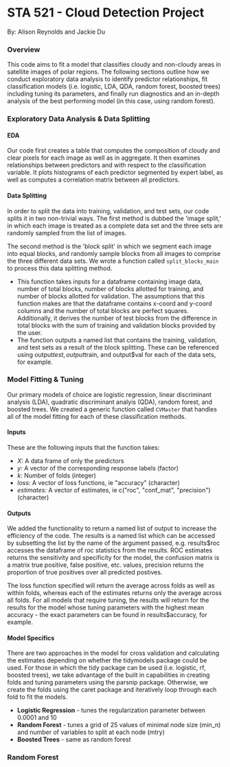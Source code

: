 # STA 521 - Cloud Detection Project 
By: Alison Reynolds and Jackie Du 

### Overview 
This code aims to fit a model that classifies cloudy and non-cloudy areas in satellite images of polar regions. The following sections outline how we conduct exploratory data analysis to identify predictor relationships, fit classification models (i.e. logistic, LDA, QDA, random forest, boosted trees) including tuning its parameters, and finally run diagnostics and an in-depth analysis of the best performing model (in this case, using random forest). 

### Exploratory Data Analysis & Data Splitting
#### EDA 
Our code first creates a table that computes the composition of cloudy and clear pixels for each image as well as in aggregate. It then examines relationships between predictors and with respect to the classification variable. It plots histograms of each predictor segmented by expert label, as well as computes a correlation matrix between all predictors. 

#### Data Splitting
In order to split the data into training, validation, and test sets, our code splits it in two non-trivial ways. The first method is dubbed the 'image split,' in which each image is treated as a complete data set and the three sets are randomly sampled from the list of images. 

The second method is the 'block split' in which we segment each image into equal blocks, and randomly sample blocks from all images to comprise the three different data sets. We wrote a function called `split_blocks_main` to process this data splitting method. 
- This function takes inputs for a dataframe containing image data, number of total blocks, number of blocks allotted for training, and number of blocks allotted for validation. The assumptions that this function makes are that the dataframe contains x-coord and y-coord columns and the number of total blocks are perfect squares. Additionally, it derives the number of test blocks from the difference in total blocks with the sum of training and validation blocks provided by the user.
- The function outputs a named list that contains the training, validation, and test sets as a result of the block splitting. These can be referenced using output$test, output$train, and output$val for each of the data sets, for example. 


### Model Fitting & Tuning 
Our primary models of choice are logistic regression, linear discriminant analysis (LDA), quadratic discriminant analyis (QDA), random forest, and boosted trees. We created a generic function called `CVMaster` that handles all of the model fitting for each of these classification methods. 

#### Inputs 
These are the following inputs that the function takes: 
- _X:_ A data frame of only the predictors 
- _y:_ A vector of the corresponding response labels (factor)
- _k:_ Number of folds (integer)
- _loss:_ A vector of loss functions, ie "accuracy" (character) 
- _estimates:_ A vector of estimates, ie c("roc", "conf_mat", "precision") (character)

#### Outputs 
We added the functionality to return a named list of output to increase the efficiency of the code. The results is a named list which can be accessed by subsetting 
the list by the name of the argument passed, e.g. results$roc accesses the dataframe of roc statistics from the results. ROC estimates returns the sensitivity and specificity for the model, the confusion matrix is a matrix true positive, false positive, etc. values, precision returns the proportion of true positives over all predicted postives. 

The loss function specified will return the average across folds as well as within folds, whereas each of the estimates returns only the average across all folds. For all models that require tuning, the results will return for the results for the model whose tuning parameters with the highest mean accuracy - the exact parameters can be found in results$accuracy, for example. 

#### Model Specifics 
There are two approaches in the model for cross validation and calculating the estimates depending on whether the tidymodels package could be used. For those in which the tidy package can be used (i.e. logistic, rf, boosted trees), we take advantage of the built in capabilities in creating folds and tuning parameters using the parsnip package. Otherwise, we create the folds using the caret package and iteratively loop through each fold to fit the models. 

- **Logistic Regression** - tunes the regularization parameter between 0.0001 and 10
- **Random Forest** - tunes a grid of 25 values of minimal node size (min_n) and number of variables to split at each node (mtry)
- **Boosted Trees** - same as random forest 







### Random Forest 

